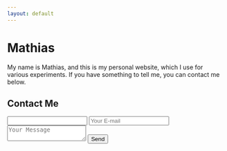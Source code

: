 ```yaml
---
layout: default
---
```

# Mathias
My name is Mathias, and this is my personal website, which I use for various experiments. If you have something to tell me, you can contact me below.

## Contact Me
<form name="contact" netlify-honeypot="bot-field" action="success" netlify>
	<input name="bot-field" class="hidden">
	<input type="email" name="email" placeholder="Your E-mail">
	<textarea name="message" placeholder="Your Message"></textarea>
	<button type="submit">Send</button>
</form>
